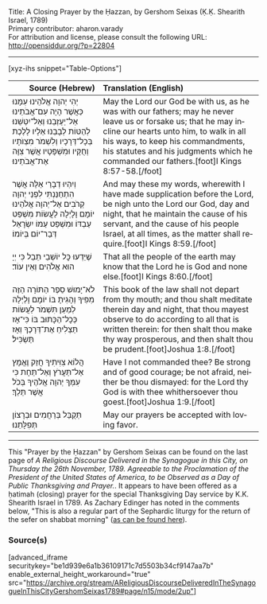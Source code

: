 <html>
<head></head>
<body>
Title: A Closing Prayer by the Ḥazzan, by Gershom Seixas (Ḳ.Ḳ. Shearith Israel, 1789)<br />
Primary contributor: aharon.varady<br />
For attribution and license, please consult the following URL: <a href="http://opensiddur.org/?p=22804">http://opensiddur.org/?p=22804</a>
<p />
<hr />

[xyz-ihs snippet="Table-Options"]<table style="margin-left: auto; margin-right: auto;" class="draggable">
<thead><tr><th id="x" style="text-align: right;">Source (Hebrew)</th><th style="text-align: left;">Translation (English)</th></tr></thead>
<tbody>
<tr><td style="vertical-align:top;">
<div class="liturgy" lang="he">
יְהִי יְהוָה אֱלֹהֵינוּ עִמָּנוּ כַּאֲשֶׁר הָיָה עִם־אֲבֹתֵינוּ 
אַל־יַעַזְבֵנוּ וְאַל־יִטְּשֵׁנוּ׃
לְהַטּוֹת לְבָבֵנוּ אֵלָיו 
לָלֶכֶת בְּכָל־דְּרָכָיו 
וְלִשְׁמֹר מִצְוֺתָיו 
וְחֻקָּיו וּמִשְׁפָּטָיו אֲשֶׁר צִוָּה אֶת־אֲבֹתֵינוּ׃
</span></div></td>
 
<td style="vertical-align:top;">
<div class="english" lang="en">
May the Lord our God be with us, as he was with our fathers; 
may he never leave us or forsake us; 
that he may incline our hearts unto him, 
to walk in all his ways, 
to keep his commandments, 
his statutes and his judgments which he commanded our fathers.[foot]I Kings 8:57-58.[/foot] 
</div></td></tr>


<tr><td style="vertical-align:top;">
<div class="liturgy" lang="he">
וְיִהְיוּ דְבָרַי אֵלֶּה 
אֲשֶׁר הִתְחַנַּנְתִּי לִפְנֵי יְהוָה 
קְרֹבִים אֶל־יְהוָה אֱלֹהֵינוּ יוֹמָם וָלָיְלָה 
לַעֲשׂוֹת מִשְׁפַּט עַבְדּוֹ 
וּמִשְׁפַּט עַמּוֹ יִשְׂרָאֵל 
דְּבַר־יוֹם בְּיוֹמוֹ׃
</span></div></td>
 
<td style="vertical-align:top;">
<div class="english" lang="en">
And may these my words, 
wherewith I have made supplication before the Lord, 
be nigh unto the Lord our God, day and night, 
that he maintain the cause of his servant, 
and the cause of his people Israel, 
at all times, as the matter shall require.[foot]I Kings 8:59.[/foot]
</div></td></tr>


<tr><td style="vertical-align:top;">
<div class="liturgy" lang="he">
שֶׁיֵדְעוּ כׇּל יוֹשְׁבֵי תֵבֵל
כִּי יְיָ הוּא אֱלֹהִים וְאֵין עוֹד׃
</span></div></td>
 
<td style="vertical-align:top;">
<div class="english" lang="en">
That all the people of the earth may know
that the Lord he is God and none else.[foot]I Kings 8:60.[/foot]
</div></td></tr>


<tr><td style="vertical-align:top;">
<div class="liturgy" lang="he">
לֹא־יָמוּשׁ סֵפֶר הַתּוֹרָה הַזֶּה מִפִּיךָ 
וְהָגִיתָ בּוֹ יוֹמָם וָלַיְלָה 
לְמַעַן תִּשְׁמֹר לַעֲשׂוֹת כְּכָל־הַכָּתוּב בּוֹ 
כִּי־אָז תַּצְלִיחַ אֶת־דְּרָכֶךָ 
וְאָז תַּשְׂכִּיל׃
</span></div></td>
 
<td style="vertical-align:top;">
<div class="english" lang="en">
This book of the law shall not depart from thy mouth; 
and thou shalt meditate therein day and night, 
that thou mayest observe to do according to all that is written therein: 
for then shalt thou make thy way prosperous, 
and then shalt thou be prudent.[foot]Joshua 1:8.[/foot]
</div></td></tr>


<tr><td style="vertical-align:top;">
<div class="liturgy" lang="he">
הֲלוֹא צִוִּיתִיךָ 
חֲזַק וֶאֱמָץ 
אַל־תַּעֲרֹץ וְאַל־תֵּחָת 
כִּי עִמְּךָ יְהוָה אֱלֹהֶיךָ 
בְּכֹל אֲשֶׁר תֵּלֵךְ׃
</span></div></td>
 
<td style="vertical-align:top;">
<div class="english" lang="en">
Have I not commanded thee? 
Be strong and of good courage;
be not afraid, neither be thou dismayed: 
for the Lord thy God is with thee 
whithersoever thou goest.[foot]Joshua 1:9.[/foot]
</div></td></tr>


<tr><td style="vertical-align:top;">
<div class="liturgy" lang="he">
תְּקֻבַּל בְּרַחֲמִים וּבְרָצוֹן תְּפִלָּתֵנוּ׃
</span></div></td>
 
<td style="vertical-align:top;">
<div class="english" lang="en">
May our prayers be accepted with loving favor.
</div></td></tr>
</tbody></table>

<hr />

This "Prayer by the Ḥazzan" by Gershom Seixas can be found on the last page of <em>A Religious Discourse Delivered in the Synagogue in this City, on Thursday the 26th November, 1789. Agreeable to the Proclamation of the President of the United States of America, to be Observed as a Day of Public Thanksgiving and Prayer.</em>. It appears to have been offered as a ḥatimah (closing) prayer for the special Thanksgiving Day service by K.K. Shearith Israel in 1789. As Zachary Edinger has noted in the comments below, "This is also a regular part of the Sephardic liturgy for the return of the sefer on shabbat morning" (<a href="https://archive.org/details/DavidDeSolaPoolSederTefilotBookOfPrayer1960/page/n450/mode/2up">as can be found here</a>).

<h3>Source(s)</h3>

[advanced_iframe securitykey="be1d939e6a1b36109171c7d5503b34cf9147aa7b" enable_external_height_workaround="true" src="https://archive.org/stream/AReligiousDiscourseDeliveredInTheSynagogueInThisCityGershomSeixas1789#page/n15/mode/2up"]

&nbsp;
</body>
</html>